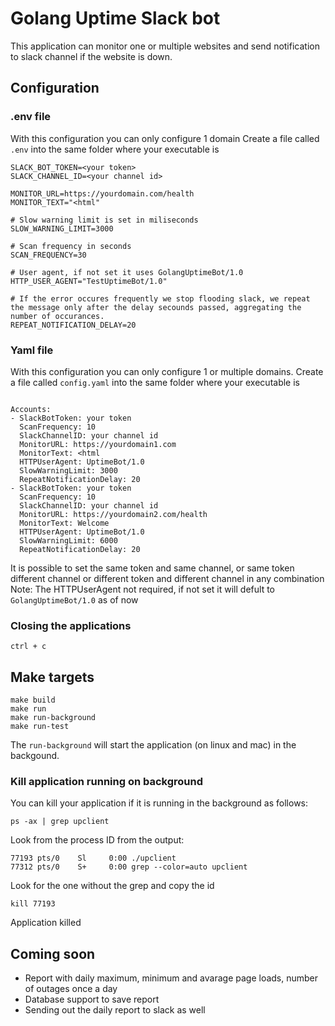 # Golang Uptime Slack bot

This application can monitor one or multiple websites and send notification to slack channel if the website is down.

## Configuration

### .env file
With this configuration you can only configure 1 domain
Create a file called ```.env``` into the same folder where your executable is

```
SLACK_BOT_TOKEN=<your token>
SLACK_CHANNEL_ID=<your channel id>

MONITOR_URL=https://yourdomain.com/health
MONITOR_TEXT="<html"

# Slow warning limit is set in miliseconds
SLOW_WARNING_LIMIT=3000

# Scan frequency in seconds
SCAN_FREQUENCY=30

# User agent, if not set it uses GolangUptimeBot/1.0
HTTP_USER_AGENT="TestUptimeBot/1.0"

# If the error occures frequently we stop flooding slack, we repeat the message only after the delay secounds passed, aggregating the number of occurances.
REPEAT_NOTIFICATION_DELAY=20
```

### Yaml file
With this configuration you can only configure 1 or multiple domains.
Create a file called ```config.yaml``` into the same folder where your executable is

```

Accounts:
- SlackBotToken: your token
  ScanFrequency: 10
  SlackChannelID: your channel id
  MonitorURL: https://yourdomain1.com
  MonitorText: <html
  HTTPUserAgent: UptimeBot/1.0
  SlowWarningLimit: 3000
  RepeatNotificationDelay: 20
- SlackBotToken: your token
  ScanFrequency: 10
  SlackChannelID: your channel id
  MonitorURL: https://yourdomain2.com/health
  MonitorText: Welcome 
  HTTPUserAgent: UptimeBot/1.0
  SlowWarningLimit: 6000
  RepeatNotificationDelay: 20
```

It is possible to set the same token and same channel, or same token different channel or different token and different channel in any combination
Note: The HTTPUserAgent not required, if not set it will defult to `GolangUptimeBot/1.0` as of now

### Closing the applications
```
ctrl + c
```


## Make targets
```
make build
make run
make run-background
make run-test
```

The ```run-background``` will start the application (on linux and mac) in the backgound.

### Kill application running on background

You can kill your application if it is running in the background as follows:

```
ps -ax | grep upclient
```

Look from the process ID from the output:
```
77193 pts/0    Sl     0:00 ./upclient
77312 pts/0    S+     0:00 grep --color=auto upclient
```

Look for the one without the grep and copy the id
```
kill 77193
```

Application killed

## Coming soon
- Report with daily maximum, minimum and avarage page loads, number of outages once a day
- Database support to save report 
- Sending out the daily report to slack as well
